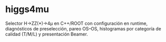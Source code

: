 # higgs4mu
Selector H→ZZ(*)→4μ en C++/ROOT con configuración en runtime, diagnósticos de preselección, pareo OS–OS, histogramas por categoría de calidad (T/M/L) y presentación Beamer.
